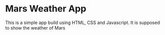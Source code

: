 # Mars Weather App
 This is a simple app build using HTML, CSS and Javascript. It is supposed to show the weather of Mars
